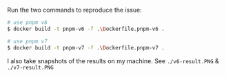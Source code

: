 Run the two commands to reproduce the issue:

```sh
# use pnpm v6
$ docker build -t pnpm-v6 -f .\Dockerfile.pnpm-v6 .

# use pnpm v7
$ docker build -t pnpm-v7 -f .\Dockerfile.pnpm-v7 .
```

I also take snapshots of the results on my machine. See `./v6-result.PNG` & `./v7-result.PNG`